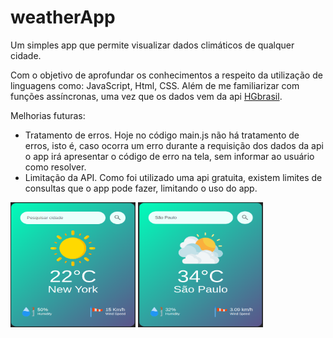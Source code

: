 # weatherApp
Um simples app que permite visualizar dados climáticos de qualquer cidade.

Com o objetivo de aprofundar os conhecimentos a respeito da utilização de linguagens como: JavaScript, Html, CSS.
Além de me familiarizar com funções assíncronas, uma vez que os dados vem da api <a href="https://hgbrasil.com">HGbrasil</a>. 

Melhorias futuras:
 - Tratamento de erros.
     Hoje no código main.js não há tratamento de erros, isto é, caso ocorra um erro durante a requisição dos dados da api o app irá apresentar o código de erro na tela, sem informar ao usuário como resolver.
 - Limitação da API.
     Como foi utilizado uma api gratuita, existem limites de consultas que o app pode fazer, limitando o uso do app.

<img src="/screenshots/1.png" alt="Tela ao abrir o app" width="200" height="200"/> <img src="/screenshots/2.png" alt="Tela ao inserir o nome da cidade" width="200" height="200"/>
